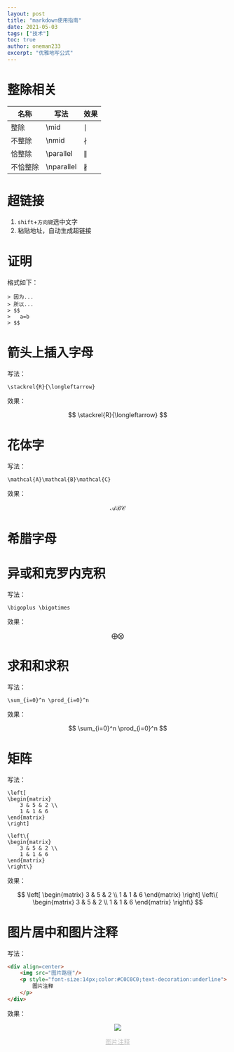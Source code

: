 ```yaml
---
layout: post
title: "markdown使用指南"
date: 2021-05-03
tags: ["技术"]
toc: true
author: oneman233
excerpt: "优雅地写公式"
---
```


# 整除相关

名称|写法|效果
-|-|-
整除|\mid|$\mid$
不整除|\nmid|$\nmid$
恰整除|\parallel|$\parallel$
不恰整除|\nparallel|$\nparallel$

# 超链接

1. `shift`+`方向键`选中文字
2. 粘贴地址，自动生成超链接

# 证明

格式如下：

```
> 因为...
> 所以...
> $$
>   a=b
> $$
```

# 箭头上插入字母

写法：

```
\stackrel{R}{\longleftarrow}
```

效果：

$$
\stackrel{R}{\longleftarrow}
$$

# 花体字

写法：

```
\mathcal{A}\mathcal{B}\mathcal{C}
```

效果：

$$
\mathcal{A}\mathcal{B}\mathcal{C}
$$

# 希腊字母

# 异或和克罗内克积

写法：

```
\bigoplus \bigotimes
```

效果：

$$
\bigoplus \bigotimes
$$

# 求和和求积

写法：

```
\sum_{i=0}^n \prod_{i=0}^n
```

效果：

$$
\sum_{i=0}^n \prod_{i=0}^n
$$

# 矩阵

写法：

```
\left[
\begin{matrix}
    3 & 5 & 2 \\
    1 & 1 & 6
\end{matrix}
\right]

\left\{
\begin{matrix}
    3 & 5 & 2 \\
    1 & 1 & 6
\end{matrix}
\right\}
```

效果：

$$
\left[
\begin{matrix}
    3 & 5 & 2 \\
    1 & 1 & 6
\end{matrix}
\right]
\left\{
\begin{matrix}
    3 & 5 & 2 \\
    1 & 1 & 6
\end{matrix}
\right\}
$$

# 图片居中和图片注释

写法：

```html
<div align=center>
    <img src="图片路径"/>
    <p style="font-size:14px;color:#C0C0C0;text-decoration:underline">
        图片注释
    </p>
</div>
```

效果：

<div align=center>
    <img src="图片路径"/>
    <p style="font-size:14px;color:#C0C0C0;text-decoration:underline">
        图片注释
    </p>
</div>